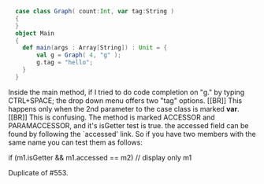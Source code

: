 ```scala
  case class Graph( count:Int, var tag:String )
  {
  }
  object Main 
  {
    def main(args : Array[String]) : Unit = {
        val g = Graph( 4, "g" );
        g.tag = "hello";
    }
  }
```
Inside the main method, if I tried to do code completion on "g." by typing CTRL+SPACE;
the drop down menu offers two "tag" options.
[[BR]]
This happens only when the 2nd parameter to the case class is marked **var**.
[[BR]]
This is confusing.
The method is marked ACCESSOR and PARAMACCESSOR, and it's isGetter test is true.
the accessed field can be found by following the `accessed' link. So if you have two
members with the same name you can test them as follows:

if (m1.isGetter && m1.accessed == m2) // display only m1

Duplicate of #553.
